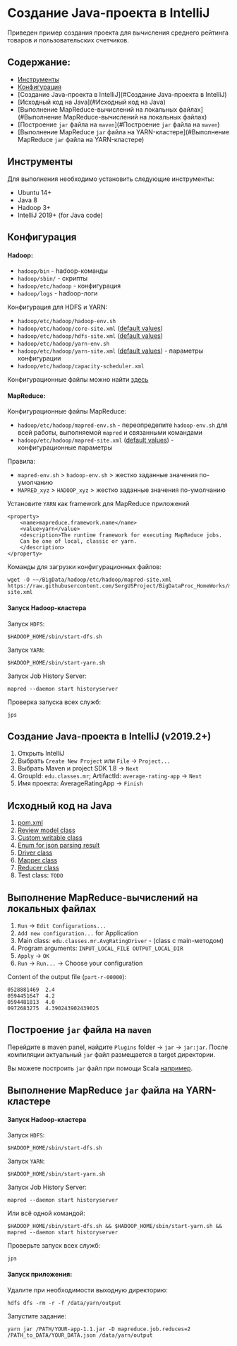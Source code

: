 # Создание Java-проекта в IntelliJ
Приведен пример создания проекта для вычисления среднего рейтинга товаров и пользовательских счетчиков.

## Содержание:

- [Инструменты](#Инструменты)
- [Конфигурация](#Конфигурация)
- [Создание Java-проекта в IntelliJ](#Создание Java-проекта в IntelliJ)
- [Исходный код на Java](#Исходный код на Java)
- [Выполнение MapReduce-вычислений на локальных файлах](#Выполнение MapReduce-вычислений на локальных файлах)
- [Построение `jar` файла на `maven`](#Построение `jar` файла на `maven`)
- [Выполнение MapReduce `jar` файла на YARN-кластере](#Выполнение MapReduce `jar` файла на YARN-кластере)

## Инструменты

Для выполнения необходимо установить следующие инструменты:

- Ubuntu 14+
- Java 8
- Hadoop 3+
- IntelliJ 2019+ (for Java code)

## Конфигурация

#### Hadoop:

- `hadoop/bin` - hadoop-команды
- `hadoop/sbin/` - скрипты
- `hadoop/etc/hadoop` - конфигурация
- `hadoop/logs` - hadoop-логи

Конфигурация для HDFS и YARN:

- `hadoop/etc/hadoop/hadoop-env.sh`
- `hadoop/etc/hadoop/core-site.xml` ([default values](https://hadoop.apache.org/docs/r3.1.2/hadoop-project-dist/hadoop-common/core-default.xml))
- `hadoop/etc/hadoop/hdfs-site.xml` ([default values](https://hadoop.apache.org/docs/r3.1.2/hadoop-project-dist/hadoop-hdfs/hdfs-default.xml))
- `hadoop/etc/hadoop/yarn-env.sh`
- `hadoop/etc/hadoop/yarn-site.xml` ([default values](https://hadoop.apache.org/docs/r3.1.2/hadoop-yarn/hadoop-yarn-common/yarn-default.xml)) - параметры конфигурации
- `hadoop/etc/hadoop/capacity-scheduler.xml`

Конфигурационные файлы можно найти [здесь](https://github.com/SergUSProject/BigDataProc_HomeWorks/tree/main/HomeWork_1/base/config)

#### MapReduce:

 Конфигурационные файлы MapReduce:

- `hadoop/etc/hadoop/mapred-env.sh` - переопределите `hadoop-env.sh` для всей работы, выполняемой `mapred` и связанными командами
- `hadoop/etc/hadoop/mapred-site.xml` ([default values](https://hadoop.apache.org/docs/r3.1.2/hadoop-mapreduce-client/hadoop-mapreduce-client-core/mapred-default.xml)) - конфигурационные параметры

Правила:

- `mapred-env.sh` > `hadoop-env.sh` > жестко заданные значения по-умолчанию
- `MAPRED_xyz` > `HADOOP_xyz` > жестко заданные значения по-умолчанию

Установите `YARN` как framework для MapReduce приложений

```
<property>
    <name>mapreduce.framework.name</name>
    <value>yarn</value>
    <description>The runtime framework for executing MapReduce jobs.
    Can be one of local, classic or yarn.
    </description>
</property>
```

Команды для загрузки конфигурационных файлов:

```
wget -O ~~/BigData/hadoop/etc/hadoop/mapred-site.xml https://raw.githubusercontent.com/SergUSProject/BigDataProc_HomeWorks/main/HomeWork_1/base/config/mapreduce/mapred-site.xml
```

#### Запуск Hadoop-кластера

Запуск `HDFS`:

```
$HADOOP_HOME/sbin/start-dfs.sh
```

Запуск `YARN`:

```
$HADOOP_HOME/sbin/start-yarn.sh
```

Запуск Job History Server:

```
mapred --daemon start historyserver
```

Проверка запуска всех служб:

```
jps
```

## Создание Java-проекта в IntelliJ (v2019.2+)

1) Открыть IntelliJ
2) Выбрать `Create New Project` или `File` -> `Project...`
3) Выбрать Maven и project SDK 1.8 -> `Next`
4) GroupId: `edu.classes.mr`; ArtifactId: `average-rating-app` -> `Next`
4) Имя проекта: AverageRatingApp -> `Finish`

## Исходный код на Java

1. [pom.xml](./projects/java/AverageRatingApp/pom.xml)
2. [Review model class](../projects/java//AverageRatingApp/src/main/java/edu/classes/mr/Review.java)
3. [Custom writable class](../projects/java/AverageRatingApp/src/main/java/edu/classes/mr/StatsTupleWritable.java)
4. [Enum for json parsing result](../projects/java/AverageRatingApp/src/main/java/edu/classes/mr/ReviewState.java)
5. [Driver class](../projects/java/AverageRatingApp/src/main/java/edu/classes/mr/AvgRatingDriver.java)
6. [Mapper class](../projects/java/AverageRatingApp/src/main/java/edu/classes/mr/AvgRatingMapper.java)
7. [Reducer class](../projects/java/AverageRatingApp/src/main/java/edu/classes/mr/AvgRatingReducer.java)
8. Test class: `TODO`

## Выполнение MapReduce-вычислений на локальных файлах

1) `Run` -> `Edit Configurations...`
2) `Add new configuration...` for Application
3) Main class: `edu.classes.mr.AvgRatingDriver` - (class c main-методом)
4) Program arguments: `INPUT_LOCAL_FILE OUTPUT_LOCAL_DIR`
5) `Apply` -> `OK`
6) `Run` -> `Run...` -> Choose your configuration

Content of the output file (`part-r-00000`):

```
0528881469	2.4
0594451647	4.2
0594481813	4.0
0972683275	4.390243902439025
```

## Построение `jar` файла на `maven`

Перейдите в maven panel, найдите `Plugins` folder -> `jar` -> `jar:jar`. После компиляции актуальный `jar` файл размещается в target директории.

Вы можете построить `jar` файл при помощи Scala [например](../projects/scala/mapreduce_scala.md).


## Выполнение MapReduce `jar` файла на YARN-кластере

#### Запуск Hadoop-кластера

Запуск `HDFS`:

`$HADOOP_HOME/sbin/start-dfs.sh`

Запуск `YARN`:

`$HADOOP_HOME/sbin/start-yarn.sh`

Запуск Job History Server:

`mapred --daemon start historyserver`

Или всё одной командой:

`$HADOOP_HOME/sbin/start-dfs.sh && $HADOOP_HOME/sbin/start-yarn.sh && mapred --daemon start historyserver`

Проверьте запуск всех служб:

`jps`

#### Запуск приложения:

Удалите при необходимости выходную директорию:

`hdfs dfs -rm -r -f /data/yarn/output`

Запустите задание:

`yarn jar /PATH/YOUR-app-1.1.jar -D mapreduce.job.reduces=2 /PATH_to_DATA/YOUR_DATA.json /data/yarn/output`
